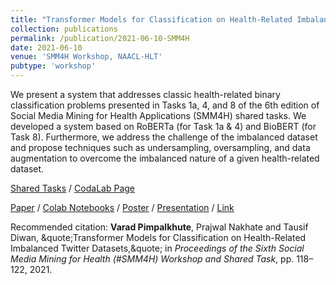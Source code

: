 ```yaml
---
title: "Transformer Models for Classification on Health-Related Imbalanced Twitter Datasets"
collection: publications
permalink: /publication/2021-06-10-SMM4H
date: 2021-06-10
venue: 'SMM4H Workshop, NAACL-HLT'
pubtype: 'workshop'
---
```


We present a system that addresses classic health-related binary classification problems presented in Tasks 1a, 4, and 8 of the 6th edition of Social Media Mining for Health Applications (SMM4H) shared tasks. We developed a system based on RoBERTa (for Task 1a & 4) and BioBERT (for Task 8). Furthermore, we address the challenge of the imbalanced dataset and propose techniques such as undersampling, oversampling, and data augmentation to overcome the imbalanced nature of a given health-related dataset.

[Shared Tasks](https://healthlanguageprocessing.org/smm4h-2021/) / [CodaLab Page](https://competitions.codalab.org/competitions/28766#learn_the_details)

[Paper](/files/publications/SMM4H.pdf) / [Colab Notebooks](https://drive.google.com/drive/folders/1JYNVTmdkivR7OdGkqvzkT1wmYnancTfw) / [Poster](/files/IIITN@SMM4H_2021_Tasks.pdf) / [Presentation](/files/Transformers_Models_for_Classification_of_Health_Related_Tweets.pdfs) / [Link](https://www.aclweb.org/anthology/2021.smm4h-1.24/)
 
Recommended citation: **Varad Pimpalkhute**, Prajwal Nakhate and Tausif Diwan, &quote;Transformer Models for Classification on Health-Related Imbalanced Twitter Datasets,&quote; in <i>Proceedings of the Sixth Social Media Mining for Health (#SMM4H) Workshop and Shared Task</i>, pp. 118–122, 2021.